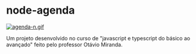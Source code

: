# node-agenda

[![agenda-n.gif](https://i.postimg.cc/BZLW0z3c/agenda-n.gif)](https://postimg.cc/8sSXdtjj)

Um projeto desenvolvido no curso de "javascript e typescript do básico ao avançado" feito pelo professor Otávio Miranda.